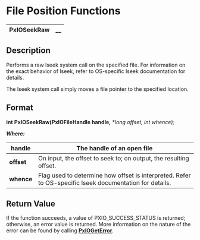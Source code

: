 # File Position Functions 

**PxIOSeekRaw** |  **__**  
---|---  
  
## Description

Performs a raw lseek system call on the specified file. For information on the exact behavior of lseek, refer to OS-specific lseek documentation for details.

The lseek system call simply moves a file pointer to the specified location.

## Format

**int** **PxIOSeekRaw(PxIOFileHandle handle,** **long *offset, int whence);**

**_Where:_**

**handle** |  The handle of an open file  
---|---  
**offset** |  On input, the offset to seek to; on output, the resulting offset.  
**whence** |  Flag used to determine how offset is interpreted. Refer to OS-specific lseek documentation for details.  
  
## Return Value

If the function succeeds, a value of PXIO_SUCCESS_STATUS is returned; otherwise, an error value is returned. More information on the nature of the error can be found by calling **[PxIOGetError](../Error%20Functions/PxIOGetError.md)**. 
